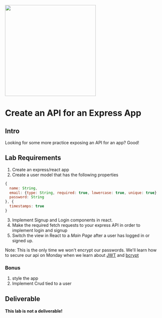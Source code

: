 <img src="https://i.imgur.com/IDAt2qE.png" height="300">

# Create an API for an Express App

## Intro

Looking for some more practice exposing an API for an app?  Good!

## Lab Requirements

1. Create an express/react app
2. Create a user model that has the following properties

```js
{
  name: String,
  email: {type: String, required: true, lowercase: true, unique: true},
  password: String
}, {
  timestamps: true
}
```
3.  Implement Signup and Login components in react. 
4.  Make the required fetch requests to your express API in order to implement login and signup
5.  Switch the view in React to a *Main Page* after a user has logged in or signed up. 

Note: This is the only time we won't encrypt our passwords. We'll learn how to secure our api on Monday when we learn about [JWT](https://jwt.io/introduction/) and [bcrypt](https://www.npmjs.com/package/bcrypt)

### Bonus 

1.  style the app
2.  Implement Crud tied to a user



## Deliverable

#### This lab is not a deliverable!

